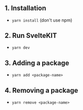 #

## 1. Installation

- `yarn install` (don't use npm)

## 2. Run SvelteKIT

- `yarn dev`

## 3. Adding a package

- `yarn add <package-name>`

## 4. Removing a package

- `yarn remove <package-name>`
